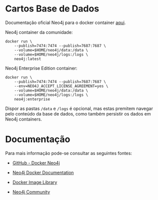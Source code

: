 # Cartos Base de Dados

Documentação oficial Neo4j para o docker container [aqui](https://neo4j.com/docs/operations-manual/current/deployment/single-instance/docker/).

Neo4j container da comunidade:

```
docker run \
    --publish=7474:7474 --publish=7687:7687 \
    --volume=$HOME/neo4j/data:/data \
    --volume=$HOME/neo4j/logs:/logs \
    neo4j:latest
```

Neo4j Enterprise Edition container:

```
docker run \
    --publish=7474:7474 --publish=7687:7687 \
    --env=NEO4J_ACCEPT_LICENSE_AGREEMENT=yes \
    --volume=$HOME/neo4j/data:/data \
    --volume=$HOME/neo4j/logs:/logs \
    neo4j:enterprise
```

Dispor as pastas `/data` e `/logs` é opcional, 
mas estas premitem navegar pelo conteúdo da base de dados, como também persistir os dados em Neo4j containers.

# Documentação

Para mais informação pode-se consultar as seguintes fontes:

* [GitHub - Docker Neo4j](https://github.com/neo4j/docker-neo4j)

* [Neo4j Docker Documentation](https://neo4j.com/docs/operations-manual/current/deployment/single-instance/docker/)

* [Docker Image  Library](https://hub.docker.com/_/neo4j/)

* [Neo4j Community](https://community.neo4j.com/)